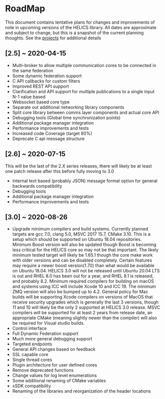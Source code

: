 
# RoadMap

This document contains tentative plans for changes and improvements of note in upcoming versions of the HELICS library.  All dates are approximate and subject to change, but this is a snapshot of the current planning thoughts. See the [projects](https://github.com/GMLC-TDC/HELICS/projects) for additional details


## \[2.5\] ~ 2020-04-15
-   Multi-broker to allow multiple communication cores to be connected in the same federation
-   Some dynamic federation support
-   C API callbacks for custom filters
-   Improved REST API support
-   Clarification and API support for multiple publications to a single input N-1 value based
-   Websocket based core type
-   Separate out additional networking library components
-   Split core library between comms layer components and actual core API
-   Debugging tools (Global time synchronization points)
-   Additional package manager integration
-   Performance improvements and tests
-   Increased code Coverage (target 80%)
-   Deprecate C api message structure

## \[2.6\] ~ 2020-07-15
This will be the last of the 2.X series releases, there will likely be at least one patch release after this before fully moving to 3.0
-   Internal text based (probably JSON) message format option for general backwards compatibility
-   Debugging tools
-   Additional package manager integration
-   Performance improvements and tests

## \[3.0\] ~ 2020-08-26
-   Upgrade minimum compilers and build systems. Currently planned targets are gcc 7.0, clang 5.0, MSVC 2017 15.7, CMake 3.10.  This is a setup which should be supported on Ubuntu 18.04 repositories.  Minimum Boost version will also be updated though Boost is becoming less critical for the HELICS core so may not be that important.  The likely minimum tested target will likely be 1.65.1 though the core make work with older versions and can be disabled completely. Certain features may require a newer boost version(1.70) than what would be available on Ubuntu 18.04.  HELICS 3.0 will not be released until Ubuntu 20.04 LTS is out and RHEL 8.0 has been out for a year, and RHEL 8.1 is released, and probably 8.2.  Minimum required compilers for building on macOS and systems using ICC will include Xcode 10 and ICC 19.  The minimum ZMQ version will also be bumped up to 4.2.  General policy for Mac builds will be supporting Xcode compilers on versions of MacOS that receive security upgrades which is generally the last 3 versions, though 11 and 10 will likely be the only 2 supported at HELICS 3.0 release.   MSVC compilers will be supported for at least 2 years from release date, an appropriate CMake (meaning slightly newer than the compiler) will also be required for Visual studio builds.    
-   Control interface
-   Full Dynamic Federation support
-   Much more general debugging support
-   Targeted endpoints
-   General API changes based on feedback
-   SSL capable core
-   Single thread cores
-   Plugin architecture for user defined cores
-   Remove deprecated functions
-   Change values for log level enumerations
-   Some additional renaming of CMake variables
-   xSDK compatibility
-   Renaming of the libraries and reorganization of the header locations
